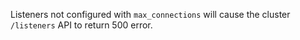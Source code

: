Listeners not configured with `max_connections` will cause the cluster `/listeners` API to return 500 error.
